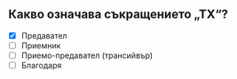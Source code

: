 ## Какво означава съкращението „ТX“?

<!-- Верният отговор е отбелязан с [X] -->

- [X] Предавател
- [ ] Приемник
- [ ] Приемо-предавател (трансийвър)
- [ ] Благодаря
